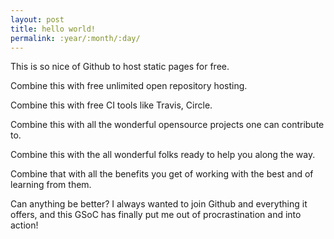 ```yaml
---
layout: post
title: hello world!
permalink: :year/:month/:day/
---
```


This is so nice of Github to host static pages for free. 

Combine this with free unlimited open repository hosting. 

Combine this with free CI tools like Travis, Circle. 

Combine this with all the wonderful opensource projects one can contribute to. 

Combine this with the all wonderful folks ready to help you along the way. 

Combine that with all the benefits you get of working with the best and of learning from them. 

Can anything be better?
I always wanted to join Github and everything it offers, and this GSoC has finally put me out of procrastination and into action!
